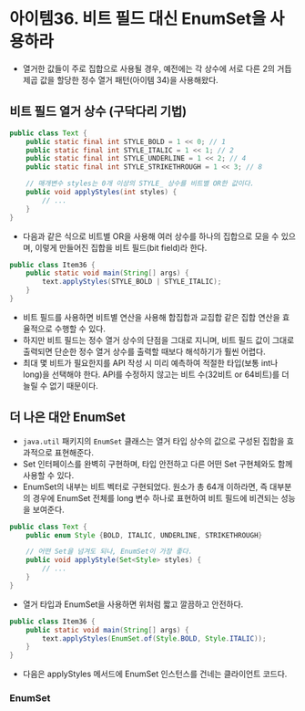 # 아이템36. 비트 필드 대신 EnumSet을 사용하라

- 열거한 값들이 주로 집합으로 사용될 경우, 예전에는 각 상수에 서로 다른 2의 거듭제곱 값을 할당한 정수 열거 패턴(아이템 34)을 사용해왔다. 

## 비트 필드 열거 상수 (구닥다리 기법)  
```Java
public class Text {
    public static final int STYLE_BOLD = 1 << 0; // 1
    public static final int STYLE_ITALIC = 1 << 1; // 2
    public static final int STYLE_UNDERLINE = 1 << 2; // 4
    public static final int STYLE_STRIKETHROUGH = 1 << 3; // 8

    // 매개변수 styles는 0개 이상의 STYLE_ 상수를 비트별 OR한 값이다.
    public void applyStyles(int styles) {
        // ...
    }
}
```

- 다음과 같은 식으로 비트별 OR을 사용해 여러 상수를 하나의 집합으로 모을 수 있으며, 이렇게 만들어진 집합을 비트 필드(bit field)라 한다.
```Java
public class Item36 {
    public static void main(String[] args) {
        text.applyStyles(STYLE_BOLD | STYLE_ITALIC);
    }
}
```

- 비트 필드를 사용하면 비트별 연산을 사용해 합집합과 교집합 같은 집합 연산을 효율적으로 수행할 수 있다.
- 하지만 비트 필드는 정수 열거 상수의 단점을 그대로 지니며, 비트 필드 값이 그대로 출력되면 단순한 정수 열거 상수를 출력할 때보다 해석하기가 훨씬 어렵다.
- 최대 몇 비트가 필요한지를 API 작성 시 미리 예측하여 적절한 타입(보통 int나 long)을 선택해야 한다. API를 수정하지 않고는 비트 수(32비트 or 64비트)를 더 늘릴 수 없기 때문이다.

## 더 나은 대안 EnumSet
- `java.util` 패키지의 `EnumSet` 클래스는 열거 타입 상수의 값으로 구성된 집합을 효과적으로 표현해준다. 
- Set 인터페이스를 완벽히 구현하며, 타입 안전하고 다른 어떤 Set 구현체와도 함께 사용할 수 있다.
- EnumSet의 내부는 비트 벡터로 구현되었다. 원소가 총 64개 이하라면, 즉 대부분의 경우에 EnumSet 전체를 long 변수 하나로 표현하여 비트 필드에 비견되는 성능을 보여준다.  

```Java
public class Text {
    public enum Style {BOLD, ITALIC, UNDERLINE, STRIKETHROUGH}

    // 어떤 Set을 넘겨도 되나, EnumSet이 가장 좋다.
    public void applyStyle(Set<Style> styles) {
        // ...
    }
}
```
- 열거 타입과 EnumSet을 사용하면 위처럼 짧고 깔끔하고 안전하다.
```Java
public class Item36 {
    public static void main(String[] args) {
        text.applyStyles(EnumSet.of(Style.BOLD, Style.ITALIC));
    }
}
```
- 다음은 applyStyles 메서드에 EnumSet 인스턴스를 건네는 클라이언트 코드다.

### EnumSet<Style> 이 아닌 Set<Style>을 받은 이유  
- 모든 클라이언트가 `EnumSet`을 건네리라 짐작되는 상황이라도 이왕이면 인터페이스로 받는 게 일반적으로 좋은 습관이다.(아이템 64)  
- 이렇게 하면 클라이언트가 다른 Set 구현체를 넘기더라도 처리할 수 있다.
  
## 핵심정리
> **열거할 수 있는 타입을 한데 모아 집합 형태로 사용한다고 해도 비트 필드를 사용할 이유는 없다.**  
> EnumSet 클래스가 비트 필드 수준의 명료함과 성능을 제공하고 열거 타입의 장점까지 선사하기 때문이다.  
> EnumSet의 유일한 단점은 (자바 9까지는) 불변 EnumSet을 만들 수 없다는 것이다. `Collections.unmodifiableSet`으로 `EnumSet`을 감싸 사용할 수 있다.
 
